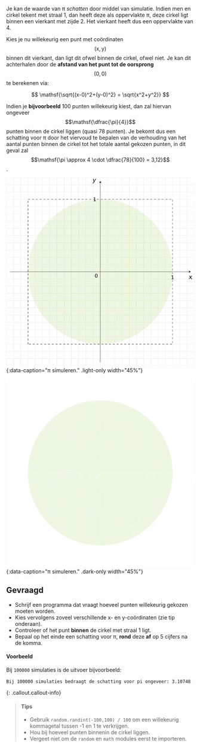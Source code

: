 Je kan de waarde van π *schatten* door middel van simulatie. Indien men en cirkel tekent met straal 1, dan heeft deze als oppervlakte π, deze cirkel ligt binnen een vierkant met zijde 2. Het vierkant heeft dus een oppervlakte van 4.

Kies je nu willekeurig een punt met coördinaten $$\mathsf{(x,y)}$$ binnen dit vierkant, dan ligt dit ofwel binnen de cirkel, ofwel niet. Je kan dit achterhalen door de **afstand van het punt tot de oorsprong** $$\mathsf{(0,0)}$$ te berekenen via:

$$
\mathsf{\sqrt{(x-0)^2+(y-0)^2}  = \sqrt{x^2+y^2}}
$$

Indien je **bijvoorbeeld** 100 punten willekeurig kiest, dan zal hiervan ongeveer $$\mathsf{\dfrac{\pi}{4}}$$ punten binnen de cirkel liggen (quasi 78 punten). Je bekomt dus een schatting voor π door het viervoud te bepalen van de verhouding van het aantal punten binnen de cirkel tot het totale aantal gekozen punten, in dit geval zal $$\mathsf{\pi \approx 4 \cdot \dfrac{78}{100} = 3,12}$$.

![π simuleren.](media/image.png "π simuleren."){:data-caption="π simuleren." .light-only width="45%"}

![π simuleren.](media/image_dark.png "π simuleren."){:data-caption="π simuleren." .dark-only width="45%"}

## Gevraagd
* Schrijf een programma dat vraagt hoeveel punten willekeurig gekozen moeten worden.
* Kies vervolgens zoveel verschillende x- en y-coördinaten (zie tip onderaan). 
* Controleer of het punt **binnen** de cirkel met straal 1 ligt.
* Bepaal op het einde een schatting voor π, **rond** deze **af** op 5 cijfers na de komma.

#### Voorbeeld

Bij `100000` simulaties is de uitvoer bijvoorbeeld:
```
Bij 100000 simulaties bedraagt de schatting voor pi ongeveer: 3.10748
```

{: .callout.callout-info}
>#### Tips
>* Gebruik `random.randint(-100,100) / 100` om een willekeurig kommagetal tussen -1 en 1 te verkrijgen.
>* Hou bij hoeveel punten binnenin de cirkel liggen.
>* Vergeet niet om de `random` en `math` modules eerst te importeren.
